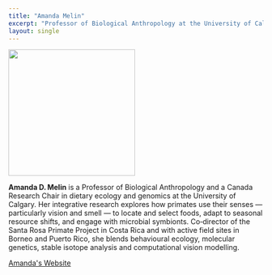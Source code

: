 ```yaml
---
title: "Amanda Melin"
excerpt: "Professor of Biological Anthropology at the University of Calgary (she/her) <br/><img src='/2025/images/Amanda_Melin.jpg' width='150'>"
layout: single
---
```



<img src="/2025/images/Amanda_Melin.jpg" width="250"/>


**Amanda D. Melin** is a Professor of Biological Anthropology and a Canada Research Chair in dietary ecology and genomics at the University of Calgary. Her integrative research explores how primates use their senses — particularly vision and smell — to locate and select foods, adapt to seasonal resource shifts, and engage with microbial symbionts. Co‑director of the Santa Rosa Primate Project in Costa Rica and with active field sites in Borneo and Puerto Rico, she blends behavioural ecology, molecular genetics, stable isotope analysis and computational vision modelling. 


[Amanda's Website](https://www.amandamelin.com/)
